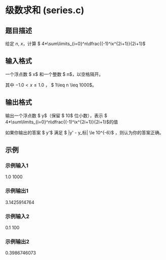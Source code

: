 # 级数求和 (series.c)

## 题目描述

给定 $n,\ x$，计算 $ 4*\sum\limits_{i=0}^n\dfrac{(-1)^ix^{2i+1}}{2i+1}$

## 输入格式

一个浮点数 $ x$ 和一个整数 $ n$，以空格隔开。

其中 $-1.0 <x\leq 1.0$ ， $ 1\leq n \leq 1000$。

## 输出格式

输出一个浮点数 $ y$（保留 $ 10$ 位小数），表示 $ 4*\sum\limits_{i=0}^n\dfrac{(-1)^ix^{2i+1}}{2i+1}$的值

如果你输出的答案 $ y'$ 满足 $ |y' - y_标| \le 10^{-6}$ ，则认为你的答案正确。

## 示例

### 示例输入1

1.0 1000

### 示例输出1

3.1425914764

### 示例输入2

0.1 100

### 示例输出2

0.3986746073